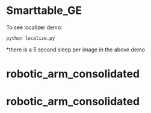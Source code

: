 # Smarttable_GE

To see localizer demo:

```
python localize.py 
```
*there is a 5 second sleep per image in the above demo  

# robotic_arm_consolidated
# robotic_arm_consolidated
